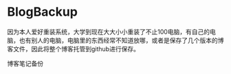 # BlogBackup
因为本人爱好重装系统，大学到现在大大小小重装了不止100电脑，有自己的电脑，也有别人的电脑，电脑里的东西经常不知道放哪，或者是保存了几个版本的博客文件，因此将整个博客托管到github进行保存。

博客笔记备份
